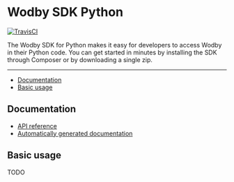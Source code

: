 # Wodby SDK Python

[![TravisCI](https://travis-ci.org/wodby/wodby-sdk-python.svg)](https://travis-ci.org/wodby/wodby-sdk-python)

The Wodby SDK for Python makes it easy for developers to access Wodby in their Python code. You can get started in minutes by installing the SDK through Composer or by downloading a single zip. 

---

* [Documentation](#documentation)
* [Basic usage](#basic-usage)

## Documentation

* [API reference](https://wodby.com/docs/api)
* [Automatically generated documentation](pkg/README.md)

## Basic usage

TODO